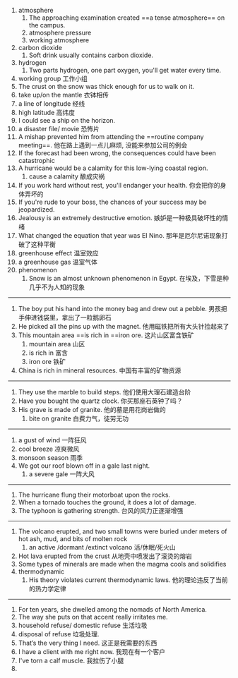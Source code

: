 1. atmosphere
	1. The approaching examination created ==a tense atmosphere== on the campus.
	2. atmosphere pressure 
	3. working atmosphere
2. carbon dioxide
	1. Soft drink usually contains carbon dioxide.
3. hydrogen
	1. Two parts hydrogen, one part oxygen, you'll get water every time.
4. working group 工作小组
5. The crust on the snow was thick enough for us to walk on it.
6. take up/on the mantle 衣钵相传
7. a line of longitude 经线
8. high latitude 高纬度
9. I could see a ship on the horizon.
10. a disaster file/ movie 恐怖片
11. A mishap prevented him from attending the ==routine company meeting==. 他在路上遇到一点儿麻烦, 没能来参加公司的例会
12. If the forecast had been wrong, the consequences could have been catastrophic
13. A hurricane would be a calamity for this low-lying coastal region.
	1. cause a calamity 酿成灾祸
14. If you work hard without rest, you'll endanger your health. 你会把你的身体弄坏的
15. If you're rude to your boss, the chances of your success may be jeopardized.
16. Jealousy is an extremely destructive emotion. 嫉妒是一种极具破坏性的情绪
17. What changed the equation that year was EI Nino. 那年是厄尔尼诺现象打破了这种平衡
18. greenhouse effect 温室效应
19. a greenhouse gas 温室气体
20. phenomenon
	1. Snow is an almost unknown phenomenon in Egypt. 在埃及，下雪是种几乎不为人知的现象
---

1. The boy put his hand into the money bag and drew out a pebble. 男孩把手伸进钱袋里，拿出了一粒鹅卵石
2. He picked all the pins up with the magnet. 他用磁铁把所有大头针捡起来了
3. This mountain area ==is rich in ==iron ore. 这片山区富含铁矿
	1. mountain area 山区
	2. is rich in 富含
	3. iron ore 铁矿
4. China is rich in mineral resources. 中国有丰富的矿物资源
---

1. They use the marble to build steps. 他们使用大理石建造台阶
2. Have you bought the quartz clock. 你买那座石英钟了吗？
3. His grave is made of granite. 他的墓是用花岗岩做的
	1. bite on granite 白费力气，徒劳无功
---

1. a gust of wind 一阵狂风
2. cool breeze 凉爽微风
3. monsoon season 雨季
4. We got our roof blown off in a gale last night.
	1. a severe gale 一阵大风
---

1. The hurricane flung their motorboat upon the rocks.
2. When a tornado touches the ground, it does a lot of damage.
3. The typhoon is gathering strength. 台风的风力正逐渐增强
---

1. The volcano erupted, and two small towns were buried under meters of hot ash, mud, and bits of molten rock
	1. an active /dormant /extinct volcano 活/休眠/死火山
2. Hot lava erupted from the crust 从地壳中喷发出了滚烫的熔岩
3. Some types of minerals are made when the magma cools and solidifies
4. thermodynamic
	1. His theory violates current thermodynamic laws. 他的理论违反了当前的热力学定律
---

1. For ten years, she dwelled among the nomads of North America.
2. The way she puts on that accent really irritates me.
3. household refuse/ domestic refuse 生活垃圾
4. disposal of refuse 垃圾处理.
5. That’s the very thing I need. 这正是我需要的东西
6. I have a client with me right now. 我现在有一个客户
7. I've torn a calf muscle. 我拉伤了小腿
8. 